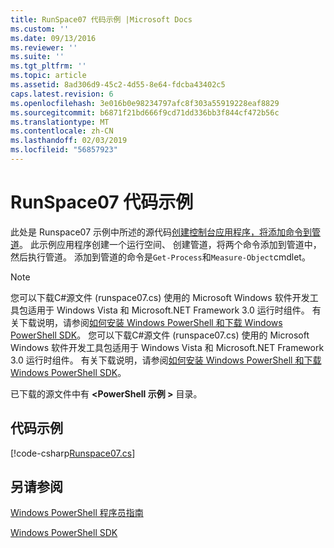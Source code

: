 ```yaml
---
title: RunSpace07 代码示例 |Microsoft Docs
ms.custom: ''
ms.date: 09/13/2016
ms.reviewer: ''
ms.suite: ''
ms.tgt_pltfrm: ''
ms.topic: article
ms.assetid: 8ad306d9-45c2-4d55-8e64-fdcba43402c5
caps.latest.revision: 6
ms.openlocfilehash: 3e016b0e98234797afc8f303a55919228eaf8829
ms.sourcegitcommit: b6871f21bd666f9cd71dd336bb3f844cf472b56c
ms.translationtype: MT
ms.contentlocale: zh-CN
ms.lasthandoff: 02/03/2019
ms.locfileid: "56857923"
---
```

# <a name="runspace07-code-sample"></a>RunSpace07 代码示例

此处是 Runspace07 示例中所述的源代码[创建控制台应用程序，将添加命令到管道](http://msdn.microsoft.com/en-us/01eb7808-e97b-4905-80be-9e2fa38c262e)。 此示例应用程序创建一个运行空间、 创建管道，将两个命令添加到管道中，然后执行管道。 添加到管道的命令是`Get-Process`和`Measure-Object`cmdlet。

> [!NOTE]
> 您可以下载C#源文件 (runspace07.cs) 使用的 Microsoft Windows 软件开发工具包适用于 Windows Vista 和 Microsoft.NET Framework 3.0 运行时组件。 有关下载说明，请参阅[如何安装 Windows PowerShell 和下载 Windows PowerShell SDK](/powershell/developer/installing-the-windows-powershell-sdk)。
> 您可以下载C#源文件 (runspace07.cs) 使用的 Microsoft Windows 软件开发工具包适用于 Windows Vista 和 Microsoft.NET Framework 3.0 运行时组件。 有关下载说明，请参阅[如何安装 Windows PowerShell 和下载 Windows PowerShell SDK](/powershell/developer/installing-the-windows-powershell-sdk)。
>
> 已下载的源文件中有 **\<PowerShell 示例 >** 目录。

## <a name="code-sample"></a>代码示例

[!code-csharp[Runspace07.cs](../../powershell-sdk-samples/SDK-2.0/csharp/Runspace07/Runspace07.cs#L11-L108 "Runspace07.cs")]

## <a name="see-also"></a>另请参阅

[Windows PowerShell 程序员指南](./windows-powershell-programmer-s-guide.md)

[Windows PowerShell SDK](../windows-powershell-reference.md)